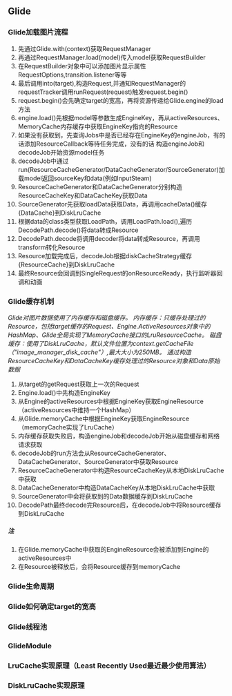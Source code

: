 ## Glide

### Glide加载图片流程

1. 先通过Glide.with(context)获取RequestManager
1. 再通过RequestManager.load(model)传入model获取RequestBuilder
1. 在RequestBuilder对象中可以添加图片显示属性RequestOptions,transition.listener等等
1. 最后调用into(target),构造Request,并通知RequestManager的requestTracker调用runRequest(request)触发request.begin()
1. request.begin()会先确定target的宽高，再将资源传递给Glide.engine的load方法
1. engine.load()先根据model等参数生成EngineKey，再从activeResources、MemoryCache内存缓存中获取EngineKey指向的Resource
1. 如果没有获取到，先查询Jobs中是否已经存在EngineKey的engineJob，有的话添加ResourceCallback等待任务完成，没有的话
构造engineJob和decodeJob开始资源model任务
1. decodeJob中通过run(ResourceCacheGenerator/DataCacheGenerator/SourceGenerator)加载model返回sourceKey和data(例如InputSteam)
1. ResourceCacheGenerator和DataCacheGenerator分别构造ResourceCacheKey和DataCacheKey获取Data
1. SourceGenerator先获取loadData获取Data，再调用cacheData()缓存{DataCache}到DiskLruCache
1. 根据data的class类型获取LoadPath，调用LoadPath.load(),遍历DecodePath.decode()将data转成Resource
1. DecodePath.decode将调用decoder将data转成Resource，再调用transform转化Resource
1. Resource加载完成后，decodeJob根据diskCacheStrategy缓存{ResourceCache}到DiskLruCache
1. 最终Resource会回调到SingleRequest的onResourceReady，执行监听器回调和动画

### Glide缓存机制

*Glide对图片数据使用了内存缓存和磁盘缓存。
内存缓存：只缓存处理过的Resource，包括target缓存的Request、Engine.ActiveResources对象中的HashMap、Glide全局实现了MemoryCache接口的LruResourceCache。
磁盘缓存：使用了DiskLruCache，默认文件位置为context.getCacheFile（"image_manager_disk_cache"）,最大大小为250MB。
通过构造ResourceCacheKey和DataCacheKey缓存处理过的Resource对象和Data原始数据*

1. 从target的getRequest获取上一次的Request
1. Engine.load()中先构造EngineKey
1. 从Engine的activeResources中根据EngineKey获取EngineResource（activeResources中维持一个HashMap）
1. 从Glide.memoryCache中根据EngineKey获取EngineResource（memoryCache实现了LruCache）
1. 内存缓存获取失败后，构造engineJob和decodeJob开始从磁盘缓存和网络请求获取
1. decodeJob的run方法会从ResourceCacheGenerator、DataCacheGenerator、SourceGenerator中获取Resource
1. ResourceCacheGenerator中构造ResourceCacheKey从本地DiskLruCache中获取
1. DataCacheGenerator中构造DataCacheKey从本地DiskLruCache中获取
1. SourceGenerator中会将获取到的Data数据缓存到DiskLruCache
1. DecodePath最终decode完Resource后，在decodeJob中将Resource缓存到DiskLruCache

##### 注

1. 在Glide.memoryCache中获取的EngineResource会被添加到Engine的activeResources中
1. 在Resource被释放后，会将Resource缓存到memoryCache

### Glide生命周期


### Glide如何确定target的宽高

### Glide线程池

### GlideModule

### LruCache实现原理（Least Recently Used最近最少使用算法）


### DiskLruCache实现原理





